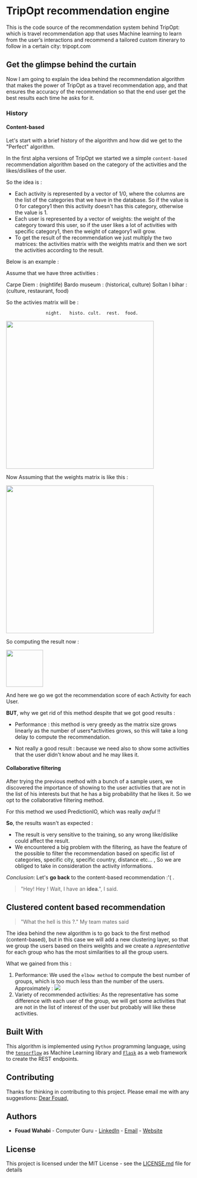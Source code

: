 # TripOpt recommendation engine

This is the code source of the recommendation system behind TripOpt: which is travel recommendation app that uses Machine learning to learn from the user’s interactions and recommend a tailored custom itinerary to follow in a certain city: tripopt.com

## Get the glimpse behind the curtain

Now I am going to explain the idea behind the recommendation algorithm that makes the power of TripOpt as a travel recommendation app, and that ensures the accuracy of the recommendation so that the end user get the best results each time he asks for it.

### History

#### Content-based

Let's start with a brief history of the algorithm and how did we get to the "Perfect" algorithm.

In the first alpha versions of TripOpt we started we a simple `content-based` recommendation algorithm based on the category of the activities and the likes/dislikes of the user.

So the idea is :

 - Each activity is represented by a vector of 1/0, where the columns are the list of the categories that we have in the database. So if the value is 0 for category1 then this activity doesn't has this category, otherwise the value is 1.
 - Each user is represented by a vector of weights: the weight of the category toward this user, so if the user likes a lot of activities with specific category1, then the weight of category1 will grow.
 - To get the result of the recommendation we just multiply the two matrices: the activities matrix with the weights matrix and then we sort the activities according to the result.

Below is an example :

Assume that we have three activities :

Carpe Diem : (nightlife)
Bardo museum : (historical, culture)
Soltan l bihar : (culture, restaurant, food)

So the activies matrix will be :

                   night.   histo. cult.  rest.  food.
<img src="https://i.imgur.com/HIOAE1O.gif" style="width: 400px;"/>

Now Assuming that the weights matrix is like this :

<img src="https://i.imgur.com/L8N6WkN.gif" style="width: 400px;"/>

So computing the result now :

<img src="https://i.imgur.com/nYQPL1E.gif" style="width: 100px;"/>

And here we go we got the recommendation score of each Activity for each User.

**BUT**, why we get rid of this method despite that we got good results :

  - Performance : this method is very greedy as the matrix size grows linearly as the number of users*activities grows, so this will take a long delay to compute the recommendation.

  - Not really a good result : because we need also to show some activities that the user didn't know about and he may likes it.


#### Collaborative filtering

After trying the previous method with a bunch of a sample users, we discovered the importance of showing to the user activities that are not in the list of his interests but that he has a big probability that he likes it. So we opt to the collaborative filtering method.

For this method we used PredictionIO, which was really *awful* !!

**So**, the results wasn't as expected :

 - The result is very sensitive to the training, so any wrong like/dislike could affect the result.
 - We encountered a big problem with the filtering, as have the feature of the possible to filter the recommendation based on specific list of categories, specific city, specific country, distance etc... , So we are obliged to take in consideration the activity informations.

*Conclusion*: Let's **go back** to the content-based recommendation :'( .

> "Hey! Hey ! Wait, I have an **idea**.", I said.

## Clustered content based recommendation

> "What the hell is this ?." My team mates said

The idea behind the new algorithm is to go back to the first method (content-based), but in this case we will add a new clustering layer, so that we group the users based on theirs weights and we create a *representative*  for each group who has the most similarities to all the group users.

What we gained from this :

 1. Performance: We used the `elbow method` to compute the best number of groups, which is too much less than the number of the users. Approximately :  ![](https://qph.ec.quoracdn.net/main-qimg-6a0c11e1bce3a5460b762a4c5ca1ff69)
 2. Variety of recommended activities: As the representative has some difference with each user of the group, we will get some activities that are not in the list of interest of the user but probably will like these activities.

## Built With

This algorithm is implemented using `Python` programming language, using the [`tensorflow`](https://www.tensorflow.org/) as Machine Learning library and [`Flask`](flask.pocoo.org/) as a web framework to create the REST endpoints.

## Contributing

Thanks for thinking in contributing to this project. Please email me with any suggestions: [Dear Fouad,](mailto:fouad.wahabi@gmail.com)


## Authors

* **Fouad Wahabi** - Computer Guru  - [LinkedIn](https://www.linkedin.com/in/wfouad) - [Email](mailto:fouad.wahabi@gmail.com) - [Website](wfouad.com)


## License

This project is licensed under the MIT License - see the [LICENSE.md](LICENSE.md) file for details

